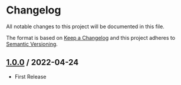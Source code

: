# Changelog
All notable changes to this project will be documented in this file.

The format is based on [Keep a Changelog](http://keepachangelog.com/en/1.0.0/)
and this project adheres to [Semantic Versioning](http://semver.org/spec/v2.0.0.html).

## [1.0.0] / 2022-04-24
- First Release

[vNext]: ../../compare/1.0.0...HEAD
[1.0.0]: ../../compare/1.0.0